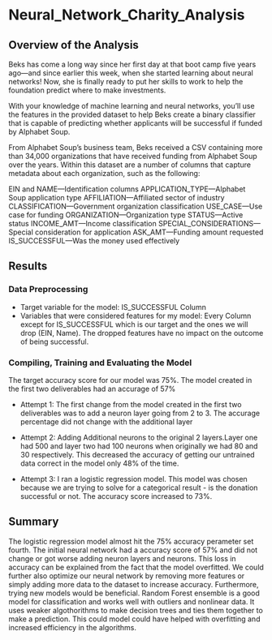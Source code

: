 # Neural_Network_Charity_Analysis


## Overview of the Analysis 
Beks has come a long way since her first day at that boot camp five years ago—and since earlier this week, when she started learning about neural networks! Now, she is finally ready to put her skills to work to help the foundation predict where to make investments.

With your knowledge of machine learning and neural networks, you’ll use the features in the provided dataset to help Beks create a binary classifier that is capable of predicting whether applicants will be successful if funded by Alphabet Soup.

From Alphabet Soup’s business team, Beks received a CSV containing more than 34,000 organizations that have received funding from Alphabet Soup over the years. Within this dataset are a number of columns that capture metadata about each organization, such as the following:

EIN and NAME—Identification columns
APPLICATION_TYPE—Alphabet Soup application type
AFFILIATION—Affiliated sector of industry
CLASSIFICATION—Government organization classification
USE_CASE—Use case for funding
ORGANIZATION—Organization type
STATUS—Active status
INCOME_AMT—Income classification
SPECIAL_CONSIDERATIONS—Special consideration for application
ASK_AMT—Funding amount requested
IS_SUCCESSFUL—Was the money used effectively


## Results 

### Data Preprocessing 
- Target variable for the model: IS_SUCCESSFUL Column
- Variables that were considered features for my model: Every Column except for IS_SUCCESSFUL which is our target and the ones we will drop (EIN, Name). The dropped features have no impact on the outcome of being successful. 

### Compiling, Training and Evaluating the Model

The target accuracy score for our model was 75%. The model created in the first two deliverables had an accurage of 57%

- Attempt 1: The first change from the model created in the first two deliverables was to add a neuron layer going from 2 to 3. The accurage percentage did not change with the additional layer

- Attempt 2: Adding Additional neurons to the original 2 layers.Layer one had 500 and layer two had 100 neurons when originally we had 80 and 30 respectively. This decreased the accuracy of getting our untrained data correct in the model only 48% of the time.



- Attempt 3: I ran a logistic regression model. This model was chosen because we are trying to solve for a categorical result - is the donation successful or not. The accuracy score increased to 73%. 


## Summary 
The logistic regression model almost hit the 75% accuracy perameter set fourth. The initial neural network had a accuracy score of 57% and did not change or got worse adding neuron layers and neurons. This loss in accuracy can be explained from the fact that the model overfitted. We could further also optimize our neural network by removing more features or simply adding more data to the dataset to increase accuracy. Furthermore, trying new models would be beneficial. Random Forest ensemble is a good model for classification and works well with outliers and nonlinear data. It uses weaker algothorithms to make decision trees and ties them together to make a prediction. This could model could have helped with overfitting and increased efficiency in the algorithms. 
